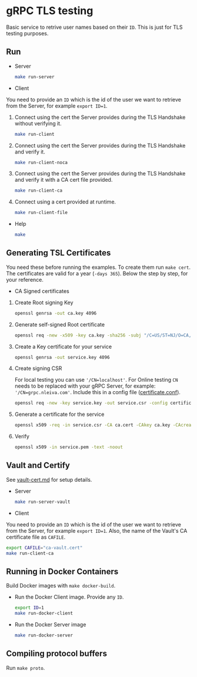# gRPC TLS testing

Basic service to retrive user names based on their `ID`. This is just for TLS testing purposes.

## Run

- Server

    ```bash
    make run-server
    ```

- Client

You need to provide an `ID` which is the id of the user we want to retrieve from the Server, for example `export ID=1`.

1. Connect using the cert the Server provides during the TLS Handshake without verifying it.

    ```bash
    make run-client
    ```

2. Connect using the cert the Server provides during the TLS Handshake and verify it.

    ```bash
    make run-client-noca
    ```

3. Connect using the cert the Server provides during the TLS Handshake and verify it with a CA cert file provided.

    ```bash
    make run-client-ca
    ```

4. Connect using a cert provided at runtime.

    ```bash
    make run-client-file
    ```

- Help

    ```bash
    make
    ```

## Generating TSL Certificates

You need these before running the examples. To create them run `make cert`. The certificates are valid for a year (`-days 365`). Below the step by step, for your reference.

- CA Signed certificates

1. Create Root signing Key

    ```bash
    openssl genrsa -out ca.key 4096
    ```

2. Generate self-signed Root certificate

    ```bash
    openssl req -new -x509 -key ca.key -sha256 -subj "/C=US/ST=NJ/O=CA, Inc." -days 365 -out ca.cert
    ```

3. Create a Key certificate for your service

    ```bash
    openssl genrsa -out service.key 4096
    ```

4. Create signing CSR

    For local testing you can use `'/CN=localhost'`. For Online testing `CN` needs to be replaced with your gRPC Server, for example: `'/CN=grpc.nleiva.com'`. Include this in a config file ([certificate.conf](certificate.conf)).

    ```bash
    openssl req -new -key service.key -out service.csr -config certificate.conf
    ```

5. Generate a certificate for the service

    ```bash
    openssl x509 -req -in service.csr -CA ca.cert -CAkey ca.key -CAcreateserial -out service.pem -days 365 -sha256 -extfile certificate.conf -extensions req_ext
    ```

6. Verify

    ```bash
    openssl x509 -in service.pem -text -noout
    ```

## Vault and Certify

See [vault-cert.md](vault-cert.md) for setup details.

- Server

    ```bash
    make run-server-vault
    ```

- Client

You need to provide an `ID` which is the id of the user we want to retrieve from the Server, for example `export ID=1`. Also, the name of the Vault's CA certificate file as `CAFILE`.

```bash
export CAFILE="ca-vault.cert"
make run-client-ca
```

## Running in Docker Containers

Build Docker images with `make docker-build`.

- Run the Docker Client image. Provide any `ID`.

    ```bash
    export ID=1
    make run-docker-client
    ```

- Run the Docker Server image

    ```bash
    make run-docker-server
    ```

## Compiling protocol buffers

Run `make proto`.
